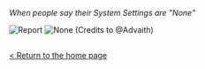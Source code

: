 _When people say their System Settings are "None"_

![Report](https://cdn.discordapp.com/attachments/354209643129602050/355955175493730305/Screen_Shot_2017-09-08_at_10.56.28_PM.png)
![None](https://cdn.discordapp.com/attachments/217764019661045761/355953746842484738/Screen_Shot_2017-09-08_at_10.52.47_PM.png)
(Credits to @Advaith)

##
[< Return to the home page](/index)
